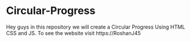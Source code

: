 # Circular-Progress
Hey guys in this repository we will create a Circular Progress Using HTML CSS and JS. To see the website visit https://RoshanJ45
